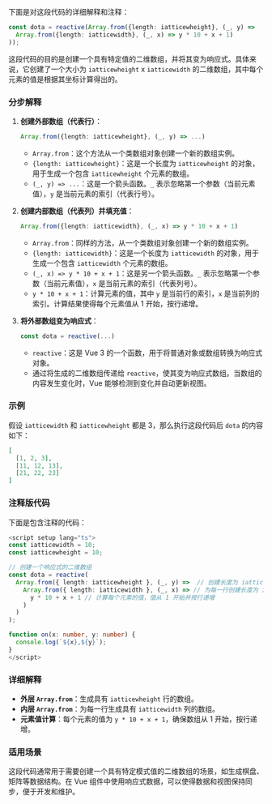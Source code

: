下面是对这段代码的详细解释和注释：

```typescript
const dota = reactive(Array.from({length: iatticewheight}, (_, y) => 
  Array.from({length: iatticewidth}, (_, x) => y * 10 + x + 1)
));
```

这段代码的目的是创建一个具有特定值的二维数组，并将其变为响应式。具体来说，它创建了一个大小为 `iatticewheight` x `iatticewidth` 的二维数组，其中每个元素的值是根据其坐标计算得出的。

### 分步解释

1. **创建外部数组（代表行）**：

   ```typescript
   Array.from({length: iatticewheight}, (_, y) => ...)
   ```

   - `Array.from`：这个方法从一个类数组对象创建一个新的数组实例。
   - `{length: iatticewheight}`：这是一个长度为 `iatticewheight` 的对象，用于生成一个包含 `iatticewheight` 个元素的数组。
   - `(_, y) => ...`：这是一个箭头函数。`_` 表示忽略第一个参数（当前元素值），`y` 是当前元素的索引（代表行号）。

2. **创建内部数组（代表列）并填充值**：

   ```typescript
   Array.from({length: iatticewidth}, (_, x) => y * 10 + x + 1)
   ```

   - `Array.from`：同样的方法，从一个类数组对象创建一个新的数组实例。
   - `{length: iatticewidth}`：这是一个长度为 `iatticewidth` 的对象，用于生成一个包含 `iatticewidth` 个元素的数组。
   - `(_, x) => y * 10 + x + 1`：这是另一个箭头函数。`_` 表示忽略第一个参数（当前元素值），`x` 是当前元素的索引（代表列号）。
   - `y * 10 + x + 1`：计算元素的值，其中 `y` 是当前行的索引，`x` 是当前列的索引。计算结果使得每个元素值从 1 开始，按行递增。

3. **将外部数组变为响应式**：

   ```typescript
   const dota = reactive(...)
   ```

   - `reactive`：这是 Vue 3 的一个函数，用于将普通对象或数组转换为响应式对象。
   - 通过将生成的二维数组传递给 `reactive`，使其变为响应式数组。当数组的内容发生变化时，Vue 能够检测到变化并自动更新视图。

### 示例

假设 `iatticewidth` 和 `iatticewheight` 都是 3，那么执行这段代码后 `dota` 的内容如下：

```json
[
  [1, 2, 3],
  [11, 12, 13],
  [21, 22, 23]
]
```

### 注释版代码

下面是包含注释的代码：

```typescript
<script setup lang="ts">
const iatticewidth = 10;
const iatticewheight = 10;

// 创建一个响应式的二维数组
const dota = reactive(
  Array.from({ length: iatticewheight }, (_, y) =>  // 创建长度为 iatticewheight 的数组，每个元素代表一行
    Array.from({ length: iatticewidth }, (_, x) => // 为每一行创建长度为 iatticewidth 的数组，每个元素代表一列
      y * 10 + x + 1 // 计算每个元素的值，值从 1 开始并按行递增
    )
  )
);

function on(x: number, y: number) {
  console.log(`${x},${y}`);
}
</script>
```

### 详细解释

- **外层 `Array.from`**：生成具有 `iatticewheight` 行的数组。
- **内层 `Array.from`**：为每一行生成具有 `iatticewidth` 列的数组。
- **元素值计算**：每个元素的值为 `y * 10 + x + 1`，确保数组从 1 开始，按行递增。

### 适用场景

这段代码通常用于需要创建一个具有特定模式值的二维数组的场景，如生成棋盘、矩阵等数据结构。在 Vue 组件中使用响应式数据，可以使得数据和视图保持同步，便于开发和维护。